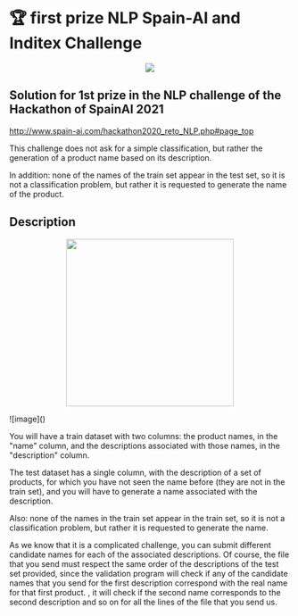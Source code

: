 # 🏆 first prize NLP Spain-AI and Inditex Challenge
<p align="center">
  <img 
    src="https://user-images.githubusercontent.com/52139366/174676343-39409c21-f4c8-4180-9f45-6bbd6bdc08b8.png"
  >
</p>

## Solution for 1st prize in the NLP challenge of the Hackathon of SpainAI 2021

http://www.spain-ai.com/hackathon2020_reto_NLP.php#page_top

This challenge does not ask for a simple classification, but rather the generation of a product name based on its description.

In addition: none of the names of the train set appear in the test set, so it is not a classification problem, but rather it is requested to generate the name of the product.

## Description
<p align="center">
  <img
    width="300"
    height="300"
    src="[https://user-images.githubusercontent.com/52139366/174676343-39409c21-f4c8-4180-9f45-6bbd6bdc08b8.png](https://user-images.githubusercontent.com/52139366/174676661-e208d17d-d7c2-43c4-b3cd-a8a96ce679aa.png)"
  >
</p>
![image]()


You will have a train dataset with two columns: the product names, in the "name" column, and the descriptions associated with those names, in the "description" column.

The test dataset has a single column, with the description of a set of products, for which you have not seen the name before (they are not in the train set), and you will have to generate a name associated with the description.

Also: none of the names in the train set appear in the train set, so it is not a classification problem, but rather it is requested to generate the name.

As we know that it is a complicated challenge, you can submit different candidate names for each of the associated descriptions. Of course, the file that you send must respect the same order of the descriptions of the test set provided, since the validation program will check if any of the candidate names that you send for the first description correspond with the real name for that first product. , it will check if the second name corresponds to the second description and so on for all the lines of the file that you send us.
